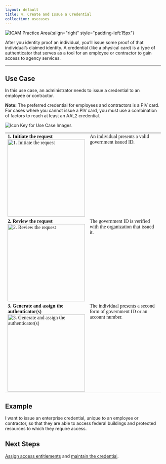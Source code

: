 ```yaml
---
layout: default
title: 4. Create and Issue a Credential
collection: usecases
---
```


![ICAM Practice Area]({{site.baseurl}}/img/usecases/Credential-Issuance.png){:align="right" style="padding-left:15px"}

After you identity proof an individual, you’ll issue some proof of that individual’s claimed identity. A credential (like a physical card) is a type of authenticator that serves as a tool for an employee or contractor to gain access to agency services.

---

## Use Case

In this use case, an administrator needs to issue a credential to an employee or contractor.

**Note:** The preferred credential for employees and contractors is a PIV card. For cases where you cannot issue a PIV card, you must use a combination of factors to reach at least an AAL2 credential.

![Icon Key for Use Case Images]({{site.baseurl}}/img/usecases/4-IconKey.png)

<style>

td {
  font-family: "Cambria", "Georgia", "Times New Roman", "Times", serif;
  vertical-align:top;
}

</style>

<table>
  <tr>
    <td style="width:250px;border:0px;"><strong>1. Initiate the request</strong> <br> <img src="../../img/usecases/4-1.png" width="250" alt="1. Initiate the request"></td>
    <td style="border:0px;">An individual presents a valid government issued ID.</td>
  </tr>
  <tr>
    <td style="width:250px;border:0px;"><strong>2. Review the request</strong> <br> <img src="../../img/usecases/4-2.png" width="250" alt="2. Review the request"></td>
    <td style="border:0px;">The government ID is verified with the organization that issued it.</td>
  </tr>
    <tr>
    <td style="width:250px;border:0px;"><strong>3. Generate and assign the authenticator(s)</strong> <br> <img src="../../img/usecases/4-2.png" width="250" alt="3. Generate and assign the authenticator(s)"></td>
    <td style="border:0px;">The individual presents a second form of government ID or an account number.</td>
  </tr>
</table>

## Example

I want to issue an enterprise credential, unique to an employee or contractor, so that they are able to access federal buildings and protected resources to which they require access.

## Next Steps

[Assign access entitlements](../3_manageentitlements) and [maintain the credential](../6_managecredentiallifecycle).
